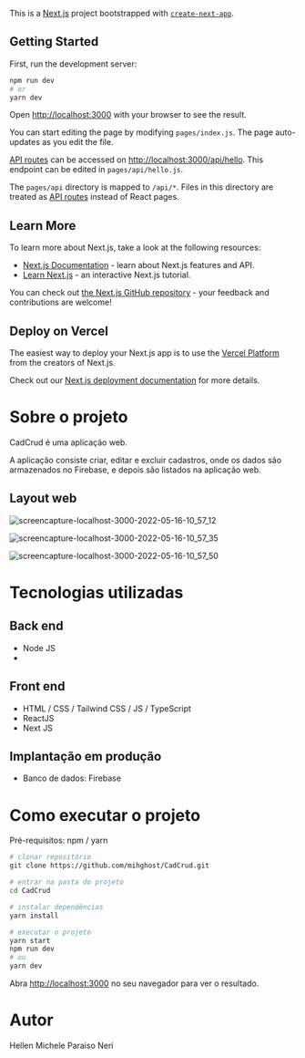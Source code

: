 This is a [Next.js](https://nextjs.org/) project bootstrapped with [`create-next-app`](https://github.com/vercel/next.js/tree/canary/packages/create-next-app).

## Getting Started

First, run the development server:

```bash
npm run dev
# or
yarn dev
```

Open [http://localhost:3000](http://localhost:3000) with your browser to see the result.

You can start editing the page by modifying `pages/index.js`. The page auto-updates as you edit the file.

[API routes](https://nextjs.org/docs/api-routes/introduction) can be accessed on [http://localhost:3000/api/hello](http://localhost:3000/api/hello). This endpoint can be edited in `pages/api/hello.js`.

The `pages/api` directory is mapped to `/api/*`. Files in this directory are treated as [API routes](https://nextjs.org/docs/api-routes/introduction) instead of React pages.

## Learn More

To learn more about Next.js, take a look at the following resources:

- [Next.js Documentation](https://nextjs.org/docs) - learn about Next.js features and API.
- [Learn Next.js](https://nextjs.org/learn) - an interactive Next.js tutorial.

You can check out [the Next.js GitHub repository](https://github.com/vercel/next.js/) - your feedback and contributions are welcome!

## Deploy on Vercel

The easiest way to deploy your Next.js app is to use the [Vercel Platform](https://vercel.com/new?utm_medium=default-template&filter=next.js&utm_source=create-next-app&utm_campaign=create-next-app-readme) from the creators of Next.js.

Check out our [Next.js deployment documentation](https://nextjs.org/docs/deployment) for more details.


























# Sobre o projeto



CadCrud é uma aplicação web.

A aplicação consiste criar, editar e excluir cadastros, onde os dados são armazenados no Firebase, e depois são listados na aplicação web.


## Layout web

![screencapture-localhost-3000-2022-05-16-10_57_12](https://user-images.githubusercontent.com/71938648/168609722-0108d754-6c2b-41d4-8114-058a0d6ed29d.png)

![screencapture-localhost-3000-2022-05-16-10_57_35](https://user-images.githubusercontent.com/71938648/168609732-6c3b2928-c18c-407d-8c0a-1bfc314b6fb6.png)

![screencapture-localhost-3000-2022-05-16-10_57_50](https://user-images.githubusercontent.com/71938648/168609744-90c4e1cf-d364-447e-a29a-80a467068a7f.png)


# Tecnologias utilizadas
## Back end
- Node JS
- 
## Front end
- HTML / CSS / Tailwind CSS / JS / TypeScript
- ReactJS
- Next JS

## Implantação em produção

- Banco de dados: Firebase

# Como executar o projeto

Pré-requisitos: npm / yarn


```bash
# clonar repositório
git clone https://github.com/mihghost/CadCrud.git

# entrar na pasta do projeto
cd CadCrud

# instalar dependências
yarn install

# executar o projeto
yarn start
npm run dev
# ou
yarn dev
```
Abra [http://localhost:3000](http://localhost:3000) no seu navegador para ver o resultado.

# Autor

Hellen Michele Paraiso Neri


